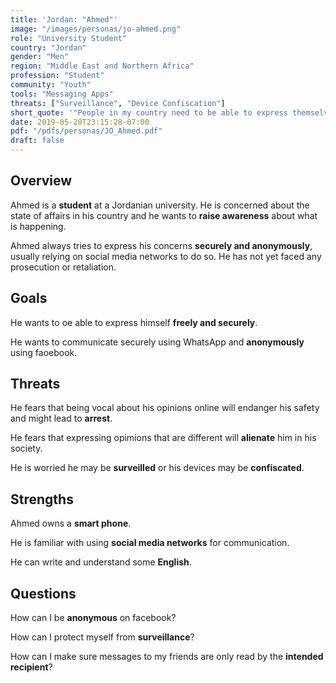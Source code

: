 ```yaml
---
title: 'Jordan: "Ahmed"'
image: "/images/personas/jo-ahmed.png"
role: "University Student"
country: "Jordan"
gender: "Men"
region: "Middle East and Northern Africa"
profession: "Student"
community: "Youth"
tools: "Messaging Apps"
threats: ["Surveillance", "Device Confiscation"]
short_quote: '"People in my country need to be able to express themselves securely, regardless of their opinions."'
date: 2019-05-20T23:15:28-07:00
pdf: "/pdfs/personas/JO_Ahmed.pdf"
draft: false
---
```


## Overview

Ahmed is a **student** at a Jordanian university. He is concerned about the state of affairs in his country and he wants to **raise awareness** about what is happening.

Ahmed always tries to express his concerns **securely and anonymously**, usually relying on social media networks to do so. He has not yet faced any prosecution or retaliation.


## Goals

He wants to oe able to express himself **freely and securely**.

He wants to communicate securely using WhatsApp and **anonymously** using faoebook.


## Threats

He fears that being vocal about his opinions online will endanger his safety and might lead to **arrest**.

He fears that expressing opimions that are different will **alienate** him in his society.

He is worried he may be **surveilled** or his devices may be **confiscated**.


## Strengths

Ahmed owns a **smart phone**.

He is familiar with using **social media networks** for communication.

He can write and understand some **English**.


## Questions

How can I be **anonymous** on facebook?

How can I protect myself from **surveillance**?

How can I make sure messages to my friends are only read by the **intended recipient**?
